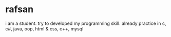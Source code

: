 # rafsan
i am a student. try to developed my programming skill. already practice in c, c#, java, oop, html &amp; css, c++, mysql

